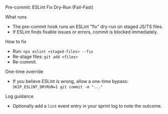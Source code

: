 Pre-commit: ESLint Fix Dry-Run (Fail-Fast)

What runs

- The pre-commit hook runs an ESLint "fix" dry-run on staged JS/TS files.
- If ESLint finds fixable issues or errors, commit is blocked immediately.

How to fix

- Run: `npx eslint <staged-files> --fix`
- Re-stage files: `git add <files>`
- Re-commit.

One-time override

- If you believe ESLint is wrong, allow a one-time bypass:
  `SKIP_ESLINT_DRYRUN=1 git commit -m "..."`

Log guidance

- Optionally add a `lint` event entry in your sprint log to note the outcome.
